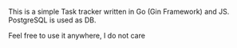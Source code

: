 This is a simple Task tracker written in Go (Gin Framework) and JS. PostgreSQL is used as DB.

Feel free to use it anywhere, I do not care
